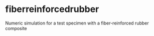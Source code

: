 # fiberreinforcedrubber
Numeric simulation for a test specimen with a fiber-reinforced rubber composite
